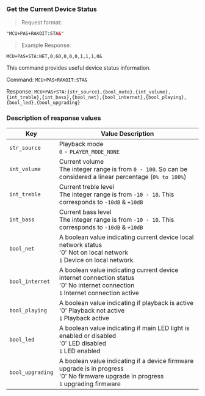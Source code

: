 ### Get the Current Device Status
> Request format:

```html
"MCU+PAS+RAKOIT:STA&"
```

> Example Response:

```plaintext
MCU+PAS+STA:NET,0,60,0,0,0,1,1,1,0&
```

This command provides useful device status information.  

Command: `MCU+PAS+RAKOIT:STA&`

Response: `MCU+PAS+STA:{str_source},{bool_mute},{int_volume},{int_treble},{int_bass},{bool_net},{bool_internet},{bool_playing},{bool_led},{bool_upgrading}`

### Description of response values

Key | Value Description
---|---
`str_source` | Playback mode<br>`0` - `PLAYER_MODE_NONE`
`int_volume` | Current volume<br>The integer range is from `0 - 100`. So can be considered a linear percentage (`0% to 100%`)
`int_treble` | Current treble level<br> The integer range is from `-10 - 10`.  This corresponds to `-10dB` & `+10dB`  
`int_bass` | Current bass level<br> The integer range is from `-10 - 10`.  This corresponds to `-10dB` & `+10dB`
`bool_net` | A boolean value indicating current device local network status<br>'0' Not on local network<br>`1` Device on local network.
`bool_internet` | A boolean value indicating current device internet connection status<br>'0' No internet connection<br>`1` Internet connection active  
`bool_playing` | A boolean value indicating if playback is active<br>'0' Playback not active<br>`1` Playback active 
`bool_led`  | A boolean value indicating if main LED light is enabled or disabled<br>'0' LED disabled<br>`1` LED enabled
`bool_upgrading`  | A boolean value indicating if a device firmware upgrade is in progress<br>'0' No firmware upgrade in progress<br>`1` upgrading firmware

